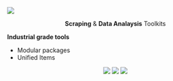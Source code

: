<img src="https://media.exorde.io/brand/landscape-logo-color.svg">
<p align="center"><b>Scraping</b> & <b>Data Analaysis</b> Toolkits</p>

**Industrial grade tools**
- Modular packages
- Unified Items

<p align="center">
  <img src="https://img.shields.io/badge/how%20to-mine%20EXD-success?style=for-the-badge" />
  <img src="https://img.shields.io/badge/how%20to-do%20data%20analysis-red?style=for-the-badge" />
  <img src="https://img.shields.io/badge/how%20to-scrap%20data-blue?style=for-the-badge" />
</p>
